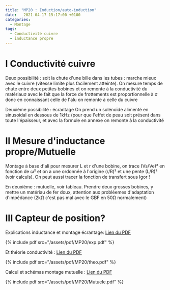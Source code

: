 ```yaml
---
title: "MP20 : Induction/auto-induction"
date:   2021-04-17 15:17:00 +0100
categories:
  - Montage
tags:
  - Conductivité cuivre
  - inductance propre
---
```

# I Conductivité cuivre

Deux possibilité : soit la chute d'une bille dans les tubes : marche mieux avec le cuivre (vitesse limite plus facilement atteinte). On mesure temps de chute entre deux petites
bobines et on remonte à la conductivité du matériau&sigma; avec le fait que la force de frottements est proportionnelle à &sigma; donc en connaissant celle de l'alu
on remonte à celle du cuivre

Deuxième possibilité : écrantage
On prend un solénoïde alimenté en sinusoidal en dessous de 1kHz (pour que l'effet de peau soit présent dans toute l'épaisseur, et avec la formule en annexe on remonte à la 
conductivité

# II Mesure d'inductance propre/Mutuelle
Montage à base d'ali pour mesurer L et r d'une bobine, on trace (Vs/Ve)² en fonction de &omega;² et on a une ordonnée à l'origine (r/R)² et une pente (L/R)² (voir calculs). On peut aussi tracer la fonction de transfert sous Igor ! 

En deuxième :  mutuelle, voir tableau. Prendre deux grosses bobines, y mettre un matériau de fer doux, attention aux problèemes d'adaptation d'impédance (2k&Omega; c'est pas mal avec le GBF en 50&Omega; normalement)

# III Capteur de position?

Explications inductance et montage écrantage: [Lien du PDF](/assets/pdf/MP20/exp.pdf)

{% include pdf src="/assets/pdf/MP20/exp.pdf" %}

Et théorie conductivité : [Lien du PDF](/assets/pdf/MP20/theo.pdf)

{% include pdf src="/assets/pdf/MP20/theo.pdf" %}

Calcul et schémas montage mutuelle : [Lien du PDF](/assets/pdf/MP20/Mutuele.pdf)

{% include pdf src="/assets/pdf/MP20/Mutuele.pdf" %}
